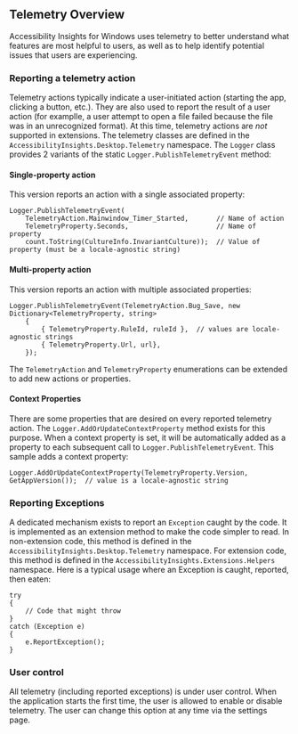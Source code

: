 ## Telemetry Overview

Accessibility Insights for Windows uses telemetry to better understand what features are most helpful to users, as well as to help identify potential issues that users are experiencing.

### Reporting a telemetry action
Telemetry actions typically indicate a user-initiated action (starting the app, clicking a button, etc.). They are also used to report the result of a user action (for examplle, a user attempt to open a file failed because the file was in an unrecognized format). At this time, telemetry actions are *not* supported in extensions. The telemetry classes are defined in the `AccessibilityInsights.Desktop.Telemetry` namespace. The `Logger` class provides 2 variants of the static `Logger.PublishTelemetryEvent` method:

#### Single-property action
This version reports an action with a single associated property:
```
Logger.PublishTelemetryEvent(
    TelemetryAction.Mainwindow_Timer_Started,       // Name of action 
    TelemetryProperty.Seconds,                      // Name of property
    count.ToString(CultureInfo.InvariantCulture));  // Value of property (must be a locale-agnostic string)
```

#### Multi-property action
This version reports an action with multiple associated properties:
```
Logger.PublishTelemetryEvent(TelemetryAction.Bug_Save, new Dictionary<TelemetryProperty, string>
    {
        { TelemetryProperty.RuleId, ruleId },  // values are locale-agnostic strings
        { TelemetryProperty.Url, url},
    });
```

The `TelemetryAction` and `TelemetryProperty` enumerations can be extended to add new actions or properties.

#### Context Properties
There are some properties that are desired on every reported telemetry action. The `Logger.AddOrUpdateContextProperty` method exists for this purpose. When a context property is set, it will be automatically added as a property to each subsequent call to `Logger.PublishTelemetryEvent`. This sample adds a context property:
```
Logger.AddOrUpdateContextProperty(TelemetryProperty.Version, GetAppVersion());  // value is a locale-agnostic string
```

### Reporting Exceptions
A dedicated mechanism exists to report an `Exception` caught by the code. It is implemented as an extension method to make the code simpler to read. In non-extension code, this method is defined in the `AccessibilityInsights.Desktop.Telemetry` namespace. For extension code, this method is defined in the `AccessibilityInsights.Extensions.Helpers` namespace. Here is a typical usage where an Exception is caught, reported, then eaten:
```
try
{
    // Code that might throw
}
catch (Exception e)
{
    e.ReportException();
}
```

### User control
All telemetry (including reported exceptions) is under user control. When the application starts the first time, the user is allowed to enable or disable telemetry. The user can change this option at any time via the settings page.

